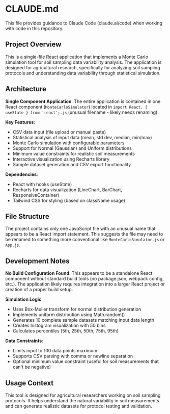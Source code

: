 # CLAUDE.md

This file provides guidance to Claude Code (claude.ai/code) when working with code in this repository.

## Project Overview

This is a single-file React application that implements a Monte Carlo simulation tool for soil sampling data variability analysis. The application is designed for agricultural research, specifically for analyzing soil sampling protocols and understanding data variability through statistical simulation.

## Architecture

**Single Component Application**: The entire application is contained in one React component (`MonteCarloSimulator`) located in `import React, { useState } from 'react';.js` (unusual filename - likely needs renaming).

**Key Features**:
- CSV data input (file upload or manual paste)
- Statistical analysis of input data (mean, std dev, median, min/max)
- Monte Carlo simulation with configurable parameters
- Support for Normal (Gaussian) and Uniform distributions
- Minimum value constraints for realistic soil measurements
- Interactive visualization using Recharts library
- Sample dataset generation and CSV export functionality

**Dependencies**:
- React with hooks (useState)
- Recharts for data visualization (LineChart, BarChart, ResponsiveContainer)
- Tailwind CSS for styling (based on className usage)

## File Structure

The project contains only one JavaScript file with an unusual name that appears to be a React import statement. This suggests the file may need to be renamed to something more conventional like `MonteCarloSimulator.js` or `App.js`.

## Development Notes

**No Build Configuration Found**: This appears to be a standalone React component without standard build tools (no package.json, webpack config, etc.). The application likely requires integration into a larger React project or creation of a proper build setup.

**Simulation Logic**:
- Uses Box-Muller transform for normal distribution generation
- Implements uniform distribution using Math.random()
- Generates 10 complete sample datasets matching input data length
- Creates histogram visualization with 50 bins
- Calculates percentiles (5th, 25th, 50th, 75th, 95th)

**Data Constraints**:
- Limits input to 100 data points maximum
- Supports CSV parsing with comma or newline separation
- Optional minimum value constraint (useful for soil measurements that can't be negative)

## Usage Context

This tool is designed for agricultural researchers working on soil sampling protocols. It helps understand the natural variability in soil measurements and can generate realistic datasets for protocol testing and validation.